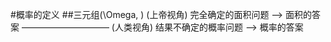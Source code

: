#概率的定义
##三元组(\Omega, )
(上帝视角)    完全确定的面积问题         -->    面积的答案
——————————
(人类视角)    结果不确定的概率问题       -->    概率的答案

